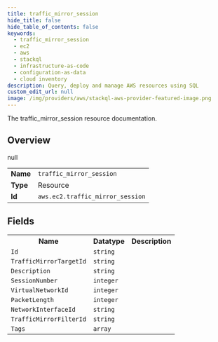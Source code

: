 ```yaml
---
title: traffic_mirror_session
hide_title: false
hide_table_of_contents: false
keywords:
  - traffic_mirror_session
  - ec2
  - aws
  - stackql
  - infrastructure-as-code
  - configuration-as-data
  - cloud inventory
description: Query, deploy and manage AWS resources using SQL
custom_edit_url: null
image: /img/providers/aws/stackql-aws-provider-featured-image.png
---
```

The traffic_mirror_session resource documentation.

## Overview
<table><tbody>
<tr><td><b>Name</b></td><td><code>traffic_mirror_session</code></td></tr>
<tr><td><b>Type</b></td><td>Resource</td></tr>
null
<tr><td><b>Id</b></td><td><code>aws.ec2.traffic_mirror_session</code></td></tr>
</tbody></table>

## Fields
<table><tbody>
<tr><th>Name</th><th>Datatype</th><th>Description</th></tr>
<tr><td><code>Id</code></td><td><code>string</code></td><td></td></tr><tr><td><code>TrafficMirrorTargetId</code></td><td><code>string</code></td><td></td></tr><tr><td><code>Description</code></td><td><code>string</code></td><td></td></tr><tr><td><code>SessionNumber</code></td><td><code>integer</code></td><td></td></tr><tr><td><code>VirtualNetworkId</code></td><td><code>integer</code></td><td></td></tr><tr><td><code>PacketLength</code></td><td><code>integer</code></td><td></td></tr><tr><td><code>NetworkInterfaceId</code></td><td><code>string</code></td><td></td></tr><tr><td><code>TrafficMirrorFilterId</code></td><td><code>string</code></td><td></td></tr><tr><td><code>Tags</code></td><td><code>array</code></td><td></td></tr>
</tbody></table>